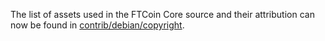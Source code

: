 The list of assets used in the FTCoin Core source and their attribution can now be found in [contrib/debian/copyright](../contrib/debian/copyright).
